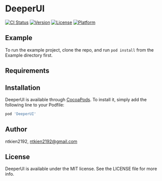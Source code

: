 # DeeperUI

[![CI Status](https://img.shields.io/travis/ntkien2192/DeeperUI.svg?style=flat)](https://travis-ci.org/ntkien2192/DeeperUI)
[![Version](https://img.shields.io/cocoapods/v/DeeperUI.svg?style=flat)](https://cocoapods.org/pods/DeeperUI)
[![License](https://img.shields.io/cocoapods/l/DeeperUI.svg?style=flat)](https://cocoapods.org/pods/DeeperUI)
[![Platform](https://img.shields.io/cocoapods/p/DeeperUI.svg?style=flat)](https://cocoapods.org/pods/DeeperUI)

## Example

To run the example project, clone the repo, and run `pod install` from the Example directory first.

## Requirements

## Installation

DeeperUI is available through [CocoaPods](https://cocoapods.org). To install
it, simply add the following line to your Podfile:

```ruby
pod 'DeeperUI'
```

## Author

ntkien2192, ntkien2192@gmail.com

## License

DeeperUI is available under the MIT license. See the LICENSE file for more info.
